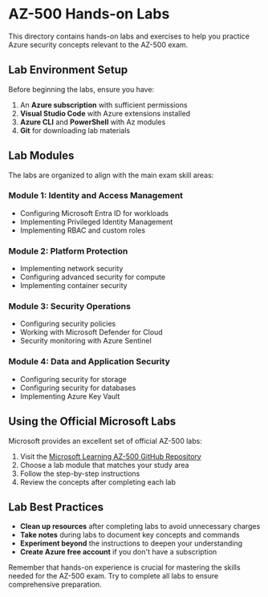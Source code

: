 # AZ-500 Hands-on Labs

This directory contains hands-on labs and exercises to help you practice Azure security concepts relevant to the AZ-500 exam.

## Lab Environment Setup

Before beginning the labs, ensure you have:

1. An **Azure subscription** with sufficient permissions
2. **Visual Studio Code** with Azure extensions installed
3. **Azure CLI** and **PowerShell** with Az modules
4. **Git** for downloading lab materials

## Lab Modules

The labs are organized to align with the main exam skill areas:

### Module 1: Identity and Access Management
- Configuring Microsoft Entra ID for workloads
- Implementing Privileged Identity Management
- Implementing RBAC and custom roles

### Module 2: Platform Protection
- Implementing network security
- Configuring advanced security for compute
- Implementing container security

### Module 3: Security Operations
- Configuring security policies
- Working with Microsoft Defender for Cloud
- Security monitoring with Azure Sentinel

### Module 4: Data and Application Security
- Configuring security for storage
- Configuring security for databases
- Implementing Azure Key Vault

## Using the Official Microsoft Labs

Microsoft provides an excellent set of official AZ-500 labs:

1. Visit the [Microsoft Learning AZ-500 GitHub Repository](https://microsoftlearning.github.io/AZ500-AzureSecurityTechnologies/)
2. Choose a lab module that matches your study area
3. Follow the step-by-step instructions
4. Review the concepts after completing each lab

## Lab Best Practices

- **Clean up resources** after completing labs to avoid unnecessary charges
- **Take notes** during labs to document key concepts and commands
- **Experiment beyond** the instructions to deepen your understanding
- **Create Azure free account** if you don't have a subscription

Remember that hands-on experience is crucial for mastering the skills needed for the AZ-500 exam. Try to complete all labs to ensure comprehensive preparation. 